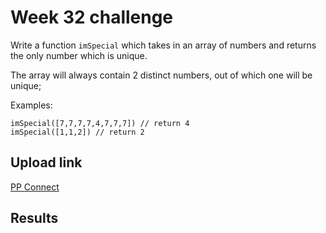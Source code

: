# Week 32 challenge

Write a function `imSpecial` which takes in an array of numbers and returns the only number which is unique.

The array will always contain 2 distinct numbers, out of which one will be unique;

Examples:
```
imSpecial([7,7,7,7,4,7,7,7]) // return 4
imSpecial([1,1,2]) // return 2
```


## Upload link

[PP Connect](https://connect.passionatepeople.io/code-challenge-submission)

## Results

